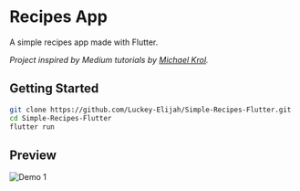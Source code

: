 # Recipes App

A simple recipes app made with Flutter.

_Project inspired by Medium tutorials by [Michael Krol](https://medium.com/@michael.krol)._

## Getting Started

```bash
git clone https://github.com/Luckey-Elijah/Simple-Recipes-Flutter.git
cd Simple-Recipes-Flutter
flutter run
```

## Preview

![Demo 1](demo/demo-1.gif)
